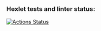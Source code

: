 ### Hexlet tests and linter status:
[![Actions Status](https://github.com/rddeveloper2019/frontend-project-lvl3/workflows/hexlet-check/badge.svg)](https://github.com/rddeveloper2019/frontend-project-lvl3/actions)